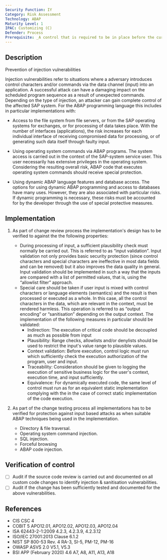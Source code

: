 ```yaml
---
Security Function: IY
Category: Risk Assessment
Technology: ABAP
Maturity Level: 1
IPAC: Customizing (C)
Defender: Process
Prerequisite: _A control that is required to be in place before the current one_
---
```


## Description

Prevention of injection vulnerabilities

Injection vulnerabilities refer to situations where a adversary introduces control characters and/or commands via the data channel (input) into an application. A successful attack can have a damaging impact on the scheduled program sequence as a result of unexpected commands.
Depending on the type of injection, an attacker can gain complete control of the affected SAP system. For the ABAP programming language this includes in particular implementations with:
- Access to the file system from file servers, or from the SAP operating systems for exchanges, or for processing of data takes place. With the number of interfaces (applications), the risk increases for each individual interface of receiving compromised data for processing, or of generating such data itself through faulty input.

- Using operating system commands via ABAP programs. The system access is carried out in the context of the SAP-system service user. This user necessarily has extensive privileges in the operating system. Considering the resulting overall risk, ABAP code that executes operating system commands should receive special protection.

- Using dynamic ABAP language features and database access. The options for using dynamic ABAP programming and access to databases have many uses. However, they are also associated with particular risks. If dynamic programming is necessary, these risks must be accounted for by the developer through the use of special protective measures.

## Implementation

1. As part of change review process the implementation's design has to be verified to against the the following properties:
    - During processing of input, a sufficient plausibility check must normally be carried out. This is referred to as “input validation”. Input validation not only provides basic security protection (since control characters and special characters are ineffective in most data fields and can be removed) but it also improves the data quality in general. Input validation should be implemented in such a way that the inputs are compared with a list of permitted values, that is, using the “allowlist filter” approach.
    - Special care should be taken if user input is mixed with control characters or language elements (semantics) and the result is then processed or executed as a whole. In this case, all the control characters in the data, which are relevant in the context, must be rendered harmless. This operation is referred to as “output encoding” or “sanitisation” depending on the output context.
      The implementation of the following measures in particular should be validated:
      - Indirection: The execution of critical code should be decoupled as much as possible from input
      - Plausibility: Range checks, allowlists and/or denylists should be used to restrict the input's value range to plausible values.
      - Context validation: Before execution, control logic must run which sufficiently check the execution authorization of the program, user and input.
      - Traceability: Consideration should be given to logging the execution of sensitive business logic for the user's context, execution time, and input sufficiently.
      - Equivalence: For dynamically executed code, the same level of control  must run as for an equivalent static implementation complying with the in the case of correct static implementation of the code execution.

2. As part of the change testing process all implementations has to be verified for protection against input based attacks as when suitable ABAP techniques being used in the implementation.
    - Directory & file traversal.
    - Operating system command injection.
    - SQL injection.
    - Forceful browsing
    - ABAP code injection.

## Verification of control

- [ ] Audit if the source code review is carried out and documented on all custom code changes to identify injection & sanitisation vulnerabilities.
- [ ] Audit if the change has been sufficiently tested and documented for the above vulnerabilities.

## References

- CIS CSC 4
- COBIT 5 APO12.01, APO12.02, APO12.03, APO12.04
- ISA 62443-2-1:2009 4.2.3, 4.2.3.9, 4.2.3.12
- ISO/IEC 27001:2013 Clause 6.1.2
- NIST SP 800-53 Rev. 4 RA-3, SI-5, PM-12, PM-16
- OWASP ASVS 2.0 V5.1, V5.3
- BSI APP (February 2020) 4.6 A7, A8, A11, A13, A18
